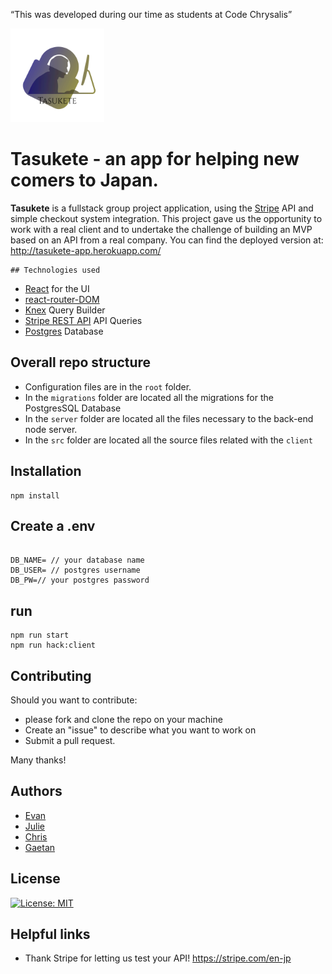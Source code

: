 “This was developed during our time as students at Code Chrysalis”

<img src="public/asset/logo.png" width="150px">

# Tasukete - an app for helping new comers to Japan.

**Tasukete** is a fullstack group project application, using the [Stripe](https://stripe.com/en-jp) API and simple checkout system integration.
    This project gave us the opportunity to work with a real client and to undertake the challenge of building an MVP based on an API from
    a real company. You can find the deployed version at: <http://tasukete-app.herokuapp.com/>

    ## Technologies used

* [React](https://reactjs.org/) for the UI
* [react-router-DOM](https://www.npmjs.com/package/react-router-dom) 
* [Knex](http://knexjs.org) Query Builder
* [Stripe REST API](https://stripe.com/docs/api) API Queries
* [Postgres](https://www.postgresql.org) Database






## Overall repo structure
* Configuration files are in the `root` folder.
* In the `migrations` folder are located all the migrations for the PostgresSQL Database
* In the `server` folder are located all the files necessary to the back-end node server.
* In the `src` folder are located all the source files related with the `client`

## Installation

```
npm install
```

## Create a .env

```

DB_NAME= // your database name
DB_USER= // postgres username
DB_PW=// your postgres password
```


## run

```
npm run start
npm run hack:client
```


## Contributing

Should you want to contribute:
* please fork and clone the repo on your machine
* Create an "issue" to describe what you want to work on
* Submit a pull request.

Many thanks!

## Authors

* [Evan](https://github.com/Evomatic)
* [Julie](https://github.com/dawndarkness)
* [Chris](https://github.com/Chris-Ack)
* [Gaetan](https://github.com/GaetanKarst)



## License

[![License: MIT](https://img.shields.io/badge/License-MIT-yellow.svg)](https://opensource.org/licenses/MIT)

## Helpful links

* Thank Stripe for letting us test your API! <https://stripe.com/en-jp>
